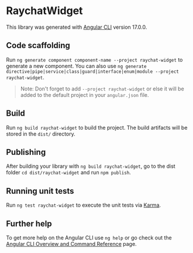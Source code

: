 # RaychatWidget

This library was generated with [Angular CLI](https://github.com/angular/angular-cli) version 17.0.0.

## Code scaffolding

Run `ng generate component component-name --project raychat-widget` to generate a new component. You can also use `ng generate directive|pipe|service|class|guard|interface|enum|module --project raychat-widget`.
> Note: Don't forget to add `--project raychat-widget` or else it will be added to the default project in your `angular.json` file. 

## Build

Run `ng build raychat-widget` to build the project. The build artifacts will be stored in the `dist/` directory.

## Publishing

After building your library with `ng build raychat-widget`, go to the dist folder `cd dist/raychat-widget` and run `npm publish`.

## Running unit tests

Run `ng test raychat-widget` to execute the unit tests via [Karma](https://karma-runner.github.io).

## Further help

To get more help on the Angular CLI use `ng help` or go check out the [Angular CLI Overview and Command Reference](https://angular.io/cli) page.
